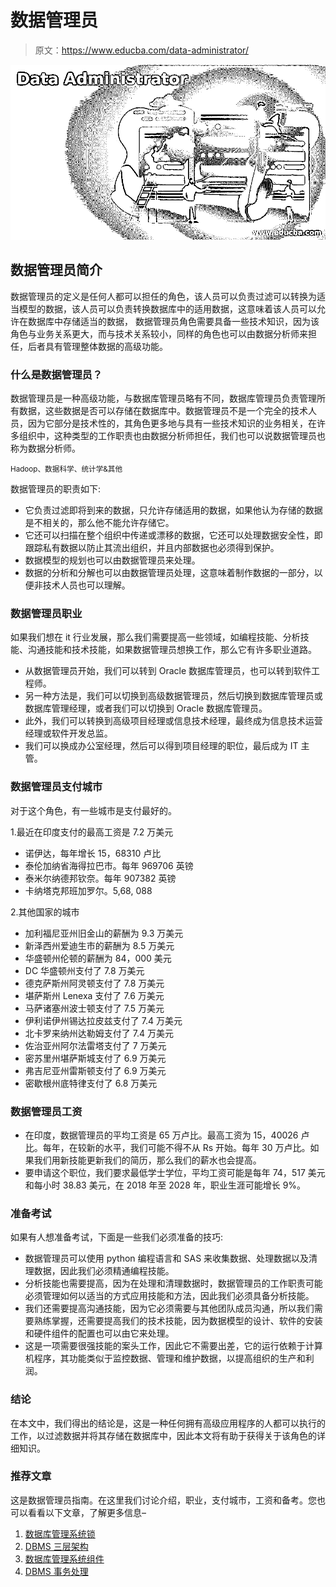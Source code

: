# 数据管理员

> 原文：<https://www.educba.com/data-administrator/>

![Data Administrator](img/59f3bde362f6e9110c4e73141c9ea3c7.png)



## 数据管理员简介

数据管理员的定义是任何人都可以担任的角色，该人员可以负责过滤可以转换为适当模型的数据，该人员可以负责转换数据库中的适用数据，这意味着该人员可以允许在数据库中存储适当的数据， 数据管理员角色需要具备一些技术知识，因为该角色与业务关系更大，而与技术关系较小，同样的角色也可以由数据分析师来担任，后者具有管理整体数据的高级功能。

### 什么是数据管理员？

数据管理员是一种高级功能，与数据库管理员略有不同，数据库管理员负责管理所有数据，这些数据是否可以存储在数据库中。数据管理员不是一个完全的技术人员，因为它部分是技术性的，其角色更多地与具有一些技术知识的业务相关，在许多组织中，这种类型的工作职责也由数据分析师担任，我们也可以说数据管理员也称为数据分析师。

<small>Hadoop、数据科学、统计学&其他</small>

数据管理员的职责如下:

*   它负责过滤即将到来的数据，只允许存储适用的数据，如果他认为存储的数据是不相关的，那么他不能允许存储它。
*   它还可以扫描在整个组织中传递或漂移的数据，它还可以处理数据安全性，即跟踪私有数据以防止其流出组织，并且内部数据也必须得到保护。
*   数据模型的规划也可以由数据管理员来处理。
*   数据的分析和分解也可以由数据管理员处理，这意味着制作数据的一部分，以便非技术人员也可以理解。

### 数据管理员职业

如果我们想在 it 行业发展，那么我们需要提高一些领域，如编程技能、分析技能、沟通技能和技术技能，如果数据管理员想换工作，那么它有许多职业道路。

*   从数据管理员开始，我们可以转到 Oracle 数据库管理员，也可以转到软件工程师。
*   另一种方法是，我们可以切换到高级数据管理员，然后切换到数据库管理员或数据库管理经理，或者我们可以切换到 Oracle 数据库管理员。
*   此外，我们可以转换到高级项目经理或信息技术经理，最终成为信息技术运营经理或软件开发总监。
*   我们可以换成办公室经理，然后可以得到项目经理的职位，最后成为 IT 主管。

### 数据管理员支付城市

对于这个角色，有一些城市是支付最好的。

1.最近在印度支付的最高工资是 7.2 万美元

*   诺伊达，每年增长 15，68310 卢比
*   泰伦加纳省海得拉巴市。每年 969706 英镑
*   泰米尔纳德邦钦奈。每年 907382 英镑
*   卡纳塔克邦班加罗尔。5,68, 088

2.其他国家的城市

*   加利福尼亚州旧金山的薪酬为 9.3 万美元
*   新泽西州爱迪生市的薪酬为 8.5 万美元
*   华盛顿州伦顿的薪酬为 84，000 美元
*   DC 华盛顿州支付了 7.8 万美元
*   德克萨斯州阿灵顿支付了 7.8 万美元
*   堪萨斯州 Lenexa 支付了 7.6 万美元
*   马萨诸塞州波士顿支付了 7.5 万美元
*   伊利诺伊州锡达拉皮兹支付了 7.4 万美元
*   北卡罗来纳州达勒姆支付了 7.4 万美元
*   佐治亚州阿尔法雷塔支付了 7 万美元
*   密苏里州堪萨斯城支付了 6.9 万美元
*   弗吉尼亚州雷斯顿支付了 6.9 万美元
*   密歇根州底特律支付了 6.8 万美元

### 数据管理员工资

*   在印度，数据管理员的平均工资是 65 万卢比。最高工资为 15，40026 卢比。每年，在较新的水平，我们可能不得不从 Rs 开始。每年 30 万卢比。如果我们用新技能更新我们的简历，那么我们的薪水也会提高。
*   要申请这个职位，我们要求最低学士学位，平均工资可能是每年 74，517 美元和每小时 38.83 美元，在 2018 年至 2028 年，职业生涯可能增长 9%。

### 准备考试

如果有人想准备考试，下面是一些我们必须准备的技巧:

*   数据管理员可以使用 python 编程语言和 SAS 来收集数据、处理数据以及清理数据，因此我们必须精通编程技能。
*   分析技能也需要提高，因为在处理和清理数据时，数据管理员的工作职责可能必须管理如何以适当的方式应用技能和方法，因此我们必须具备分析技能。
*   我们还需要提高沟通技能，因为它必须需要与其他团队成员沟通，所以我们需要熟练掌握，还需要提高我们的技术技能，因为数据模型的设计、软件的安装和硬件组件的配置也可以由它来处理。
*   这是一项需要很强技能的案头工作，因此它不需要出差，它的运行依赖于计算机程序，其功能类似于监控数据、管理和维护数据，以提高组织的生产和利润。

### 结论

在本文中，我们得出的结论是，这是一种任何拥有高级应用程序的人都可以执行的工作，以过滤数据并将其存储在数据库中，因此本文将有助于获得关于该角色的详细知识。

### 推荐文章

这是数据管理员指南。在这里我们讨论介绍，职业，支付城市，工资和备考。您也可以看看以下文章，了解更多信息–

1.  [数据库管理系统锁](https://www.educba.com/dbms-locks/)
2.  [DBMS 三层架构](https://www.educba.com/dbms-3-tier-architecture/)
3.  [数据库管理系统组件](https://www.educba.com/dbms-components/)
4.  [DBMS 事务处理](https://www.educba.com/dbms-transaction-processing/)





